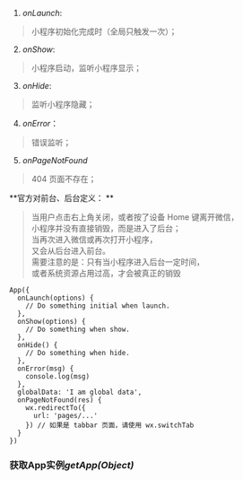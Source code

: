 
1. *onLaunch*: 

> 小程序初始化完成时（全局只触发一次）；

2. *onShow*: 

> 小程序启动，监听小程序显示；

3. *onHide*: 

> 监听小程序隐藏；

4. *onError*： 

> 错误监听；

5. *onPageNotFound*

> 404 页面不存在；


**官方对前台、后台定义： **

> 当用户点击右上角关闭，或者按了设备 Home 键离开微信，  
小程序并没有直接销毁，而是进入了后台；  
当再次进入微信或再次打开小程序，  
又会从后台进入前台。  
需要注意的是：只有当小程序进入后台一定时间，  
或者系统资源占用过高，才会被真正的销毁  


```
App({
  onLaunch(options) {
    // Do something initial when launch.
  },
  onShow(options) {
    // Do something when show.
  },
  onHide() {
    // Do something when hide.
  },
  onError(msg) {
    console.log(msg)
  },
  globalData: 'I am global data',
  onPageNotFound(res) {
    wx.redirectTo({
      url: 'pages/...'
    }) // 如果是 tabbar 页面，请使用 wx.switchTab
  }
})
```

### 获取App实例*getApp(Object)*

```

```

